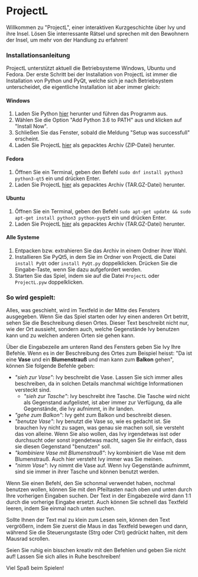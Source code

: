 # ProjectL

Willkommen zu "ProjectL", einer interaktiven Kurzgeschichte über Ivy und ihre Insel. Lösen Sie interressante Rätsel und sprechen mit den Bewohnern der Insel, um mehr von der Handlung zu erfahren!

### Installationsanleitung

ProjectL unterstützt aktuell die Betriebsysteme Windows, Ubuntu und Fedora. Der erste Schritt bei der Installation von ProjectL ist immer die Installation von Python und PyQt,
welche sich je nach Betriebsystem unterscheidet, die eigentliche Installation ist aber immer gleich:

#### Windows

1. Laden Sie Python [hier](https://www.python.org/ftp/python/3.6.1/python-3.6.1.exe) herunter und führen das Programm aus.
2. Wählen Sie die Option "Add Python 3.6 to PATH" aus und klicken auf "Install Now".
3. Schließen Sie das Fenster, sobald die Meldung "Setup was successfull" erscheint.
4. Laden Sie ProjectL [hier](https://github.com/ProjectL-Team/ProjectL/releases) als gepacktes Archiv (ZIP-Datei) herunter.

#### Fedora

1. Öffnen Sie ein Terminal, geben den Befehl `sudo dnf install python3 python3-qt5` ein und drücken Enter.
2. Laden Sie ProjectL [hier](https://github.com/ProjectL-Team/ProjectL/releases) als gepacktes Archiv (TAR.GZ-Datei) herunter.

#### Ubuntu

1. Öffnen Sie ein Terminal, geben den Befehl `sudo apt-get update && sudo apt-get install python3 python-pyqt5` ein und drücken Enter.
2. Laden Sie ProjectL [hier](https://github.com/ProjectL-Team/ProjectL/releases) als gepacktes Archiv (TAR.GZ-Datei) herunter.

#### Alle Systeme

1. Entpacken bzw. extrahieren Sie das Archiv in einem Ordner ihrer Wahl.
2. Installieren Sie PyQt5, in dem Sie im Ordner von ProjectL die Datei `install PyQt` oder `install PyQt.py` doppelklicken. Drücken Sie die Eingabe-Taste, wenn Sie dazu aufgefordert werden.
3. Starten Sie das Spiel, indem sie auf die Datei `ProjectL` oder `ProjectL.pyw` doppelklicken.

### So wird gespielt:

Alles, was geschieht, wird im Textfeld in der Mitte des Fensters ausgegeben. Wenn Sie das Spiel starten oder Ivy einen anderen Ort betritt, sehen Sie die Beschreibung diesen Ortes. Dieser Text beschreibt nicht nur, wie der Ort aussieht, sondern auch, welche Gegenstände Ivy benutzen kann und zu welchen anderen Orten sie gehen kann.

Über die Eingabezeile am unteren Rand des Fensters geben Sie Ivy Ihre Befehle. Wenn es in der Beschreibung des Ortes zum Beispiel heisst: "Da ist eine __Vase__ und ein __Blumenstrauß__ und man kann zum __Balkon__ gehen", können Sie folgende Befehle geben:

* _"sieh zur Vase"_: Ivy beschreibt die Vase. Lassen Sie sich immer alles beschreiben, da in solchen Details manchmal wichtige Informationen versteckt sind.
  * _"sieh zur Tasche"_: Ivy beschreibt ihre Tasche. Die Tasche wird nicht als Gegenstand aufgelistet, ist aber immer zur Verfügung, da alle Gegenstände, die Ivy aufnimmt, in ihr landen.
* _"gehe zum Balkon"_: Ivy geht zum Balkon und beschreibt diesen.
* _"benutze Vase"_: Ivy benutzt die Vase so, wie es gedacht ist. Sie brauchen Ivy nicht zu sagen, was genau sie machen soll, sie versteht das von alleine. Wenn Sie also wollen, das Ivy irgendetwas isst oder durchsucht oder sonst irgendetwas macht, sagen Sie ihr einfach, dass sie diesen Gegenstand "benutzen" soll.
* _"kombiniere Vase mit Blumenstrauß"_: Ivy kombiniert die Vase mit dem Blumenstrauß. Auch hier versteht Ivy immer was Sie meinen.
* _"nimm Vase"_: Ivy nimmt die Vase auf. Wenn Ivy Gegenstände aufnimmt, sind sie immer in ihrer Tasche und können benutzt werden.

Wenn Sie einen Befehl, den Sie schonmal verwendet haben, nochmal benutzen wollen, können Sie mit den Pfeiltasten nach oben und unten durch Ihre vorherigen Eingaben suchen. Der Text in der Eingabezeile wird dann 1:1 durch die vorherige Eingabe ersetzt. Auch können Sie schnell das Textfeld leeren, indem Sie einmal nach unten suchen.

Sollte Ihnen der Text mal zu klein zum Lesen sein, können den Text vergrößern, indem Sie zuerst die Maus in das Textfeld bewegen und dann, während Sie die Steuerungstaste (Strg oder Ctrl) gedrückt halten, mit dem Mausrad scrollen.

Seien Sie ruhig ein bisschen kreativ mit den Befehlen und geben Sie nicht auf! Lassen Sie sich alles in Ruhe beschreiben!

Viel Spaß beim Spielen!

